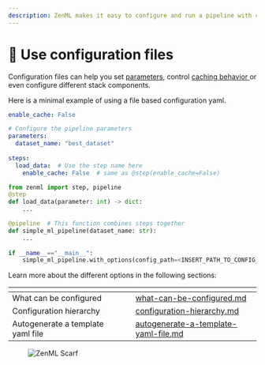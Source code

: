 ```yaml
---
description: ZenML makes it easy to configure and run a pipeline with configuration files.
---
```


# 📃 Use configuration files

Configuration files can help you set [parameters](../overview/use-pipeline-step-parameters.md), control [caching behavior ](../overview/control-caching-behavior.md)or even configure different stack components.

Here is a minimal example of using a file based configuration yaml.

```yaml
enable_cache: False

# Configure the pipeline parameters
parameters:
  dataset_name: "best_dataset"  
  
steps:
  load_data:  # Use the step name here
    enable_cache: False  # same as @step(enable_cache=False)
```

```python
from zenml import step, pipeline
@step
def load_data(parameter: int) -> dict:
    ...

@pipeline  # This function combines steps together 
def simple_ml_pipeline(dataset_name: str):
    ...
    
if __name__=="__main__":
    simple_ml_pipeline.with_options(config_path=<INSERT_PATH_TO_CONFIG_YAML>)
```

Learn more about the different options in the following sections:

<table data-view="cards"><thead><tr><th></th><th></th><th></th><th data-hidden data-card-target data-type="content-ref"></th></tr></thead><tbody><tr><td>What can be configured</td><td></td><td></td><td><a href="what-can-be-configured.md">what-can-be-configured.md</a></td></tr><tr><td>Configuration hierarchy</td><td></td><td></td><td><a href="configuration-hierarchy.md">configuration-hierarchy.md</a></td></tr><tr><td>Autogenerate a template yaml file</td><td></td><td></td><td><a href="autogenerate-a-template-yaml-file.md">autogenerate-a-template-yaml-file.md</a></td></tr></tbody></table>

<!-- For scarf -->
<figure><img alt="ZenML Scarf" referrerpolicy="no-referrer-when-downgrade" src="https://static.scarf.sh/a.png?x-pxid=f0b4f458-0a54-4fcd-aa95-d5ee424815bc" /></figure>